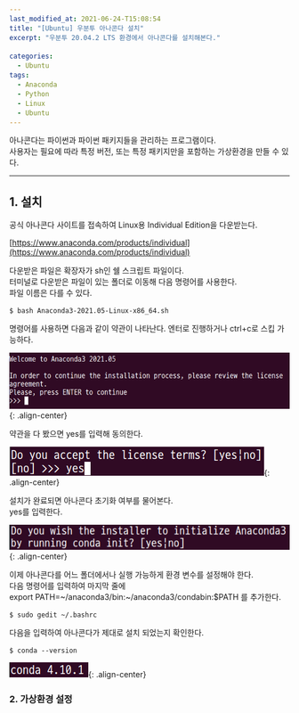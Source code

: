```yaml
---
last_modified_at: 2021-06-24-T15:08:54
title: "[Ubuntu] 우분투 아나콘다 설치"
excerpt: "우분투 20.04.2 LTS 환경에서 아나콘다를 설치해본다."

categories:
  - Ubuntu
tags:
  - Anaconda
  - Python
  - Linux
  - Ubuntu
---
```


아나콘다는 파이썬과 파이썬 패키지들을 관리하는 프로그램이다.  
사용자는 필요에 따라 특정 버전, 또는 특정 패키지만을 포함하는 가상환경을 만들 수 있다.

---

## 1. 설치

공식 아나콘다 사이트를 접속하여 Linux용 Individual Edition을 다운받는다.

[https://www.anaconda.com/products/individual](https://www.anaconda.com/products/individual)

다운받은 파일은 확장자가 sh인 쉘 스크립트 파일이다.  
터미널로 다운받은 파일이 있는 폴더로 이동해 다음 명령어를 사용한다.  
파일 이름은 다를 수 있다.

```shell
$ bash Anaconda3-2021.05-Linux-x86_64.sh
```

명령어를 사용하면 다음과 같이 약관이 나타난다.
엔터로 진행하거나 ctrl+c로 스킵 가능하다.

![아나콘다 약관](/assets/images/2021-06-24-우분투아나콘다설치/아나콘다약관.png){: .align-center}

약관을 다 봤으면 yes를 입력해 동의한다.

![아나콘다 약관 동의](/assets/images/2021-06-24-우분투아나콘다설치/아나콘다약관동의.png){: .align-center}

설치가 완료되면 아나콘다 초기화 여부를 물어본다.  
yes를 입력한다.

![아나콘다 초기화](/assets/images/2021-06-24-우분투아나콘다설치/아나콘다초기화.png){: .align-center}

이제 아나콘다를 어느 폴더에서나 실행 가능하게 환경 변수를 설정해야 한다.  
다음 명령어를 입력하여 마지막 줄에  
export PATH=~/anaconda3/bin:~/anaconda3/condabin:$PATH
를 추가한다.

```shell
$ sudo gedit ~/.bashrc
```

다음을 입력하여 아나콘다가 제대로 설치 되었는지 확인한다.

```shell
$ conda --version
```

![콘다버전확인](/assets/images/2021-06-24-우분투아나콘다설치/콘다버전확인.png){: .align-center}

### 2. 가상환경 설정
